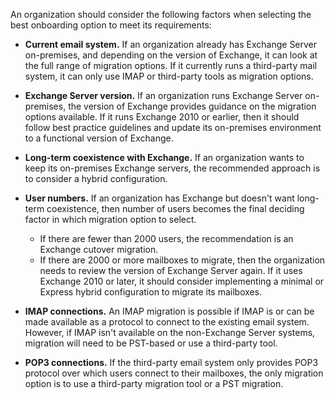 An organization should consider the following factors when selecting the best onboarding option to meet its requirements:

 -  **Current email system.** If an organization already has Exchange Server on-premises, and depending on the version of Exchange, it can look at the full range of migration options. If it currently runs a third-party mail system, it can only use IMAP or third-party tools as migration options.
 -  **Exchange Server version.** If an organization runs Exchange Server on-premises, the version of Exchange provides guidance on the migration options available. If it runs Exchange 2010 or earlier, then it should follow best practice guidelines and update its on-premises environment to a functional version of Exchange.
 -  **Long-term coexistence with Exchange.** If an organization wants to keep its on-premises Exchange servers, the recommended approach is to consider a hybrid configuration.
 -  **User numbers.** If an organization has Exchange but doesn't want long-term coexistence, then number of users becomes the final deciding factor in which migration option to select.
    
     -  If there are fewer than 2000 users, the recommendation is an Exchange cutover migration.
     -  If there are 2000 or more mailboxes to migrate, then the organization needs to review the version of Exchange Server again. If it uses Exchange 2010 or later, it should consider implementing a minimal or Express hybrid configuration to migrate its mailboxes.
 -  **IMAP connections.** An IMAP migration is possible if IMAP is or can be made available as a protocol to connect to the existing email system. However, if IMAP isn't available on the non-Exchange Server systems, migration will need to be PST-based or use a third-party tool.
 -  **POP3 connections.** If the third-party email system only provides POP3 protocol over which users connect to their mailboxes, the only migration option is to use a third-party migration tool or a PST migration.
